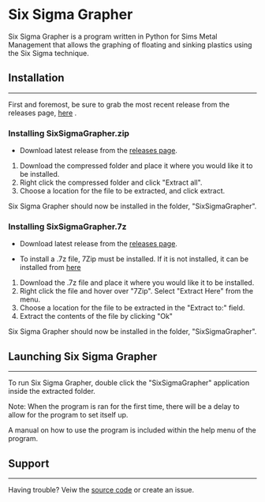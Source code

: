 # Six Sigma Grapher
Six Sigma Grapher is a program written in Python for Sims Metal Management that allows the graphing of floating and sinking plastics using the Six Sigma technique.

## Installation
---
First and foremost, be sure to grab the most recent release from the releases page, [here](https://github.com/lulamae12/Six-Sigma-Grapher/releases) .


### Installing SixSigmaGrapher.zip
- Download latest release from the [releases page](https://github.com/lulamae12/Six-Sigma-Grapher/releases).

1. Download the compressed folder and place it where you would like it to be installed.
2. Right click the compressed folder and click "Extract all".
3. Choose a location for the file to be extracted, and click extract.

Six Sigma Grapher should now be installed in the folder, "SixSigmaGrapher".


### Installing SixSigmaGrapher.7z
- Download latest release from the [releases page](https://github.com/lulamae12/Six-Sigma-Grapher/releases).

- To install a .7z file, 7Zip must be installed. If it is not installed, it can be installed from [here](https://www.7-zip.org/download.html)


1. Download the .7z file and place it where you would like it to be installed.
2. Right click the file and hover over "7Zip". Select "Extract Here" from the menu.
3. Choose a location for the file to be extracted in the "Extract to:" field.
4. Extract the contents of the file by clicking "Ok"

Six Sigma Grapher should now be installed in the folder, "SixSigmaGrapher".

## Launching Six Sigma Grapher
---
To run Six Sigma Grapher, double click the "SixSigmaGrapher" application inside the extracted folder.

Note: When the program is ran for the first time, there will be a delay to allow for the program to set itself up.

A manual on how to use the program is included within the help menu of the program.

## Support
---
Having trouble? Veiw the [source code](https://github.com/lulamae12/Six-Sigma-Grapher) or create an issue.

